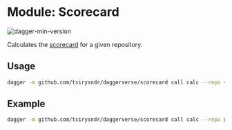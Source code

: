 # Module: Scorecard

![dagger-min-version](https://img.shields.io/badge/dagger%20version-v0.9.3-yellow)

Calculates the [scorecard](https://github.com/ossf/scorecard) for a given repository.

## Usage

```sh
dagger -m github.com/tsirysndr/daggerverse/scorecard call calc --repo <repository>
```

## Example

```sh
dagger -m github.com/tsirysndr/daggerverse/scorecard call calc --repo github.com/ossf-tests/scorecard-check-branch-protection-e2e
```
